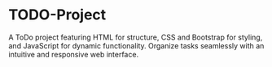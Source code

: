 # TODO-Project
A ToDo project featuring HTML for structure, CSS and Bootstrap for styling, and JavaScript for dynamic functionality. Organize tasks seamlessly with an intuitive and responsive web interface.
